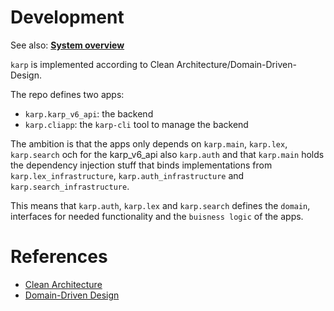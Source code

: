 # Development

See also: [**System overview**](./system-overview/index.html)

`karp` is implemented according to Clean Architecture/Domain-Driven-Design.

The repo defines two apps:

- `karp.karp_v6_api`: the backend
- `karp.cliapp`: the `karp-cli` tool to manage the backend

The ambition is that the apps only depends on `karp.main`, `karp.lex`, `karp.search` och for the karp_v6_api also `karp.auth` and that `karp.main` holds the dependency injection stuff that binds implementations from `karp.lex_infrastructure`, `karp.auth_infrastructure` and `karp.search_infrastructure`.

This means that `karp.auth`, `karp.lex` and `karp.search` defines the `domain`, interfaces for needed functionality and the `buisness logic` of the apps.


# References

- [Clean Architecture]()
- [Domain-Driven Design]()
